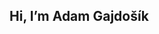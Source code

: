 ## Hi, I’m Adam Gajdošík


<!---
AdamGajdosik/AdamGajdosik is a ✨ special ✨ repository because its `README.md` (this file) appears on your GitHub profile.
You can click the Preview link to take a look at your changes.
--->

